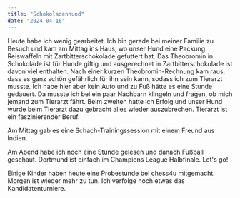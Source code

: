```yaml
---
title: "Schokoladenhund"
date: "2024-04-16"
---
```


Heute habe ich wenig gearbeitet. Ich bin gerade bei meiner Familie zu Besuch und kam am Mittag ins Haus, wo unser Hund eine Packung Reiswaffeln mit Zartbitterschokolade gefuttert hat. Das Theobromin in Schokolade ist für Hunde giftig und ausgerechnet in Zartbitterschokolade ist davon viel enthalten. Nach einer kurzen Theobromin-Rechnung kam raus, dass es ganz schön gefährlich für ihn sein kann, sodass ich zum Tierarzt musste. Ich habe hier aber kein Auto und zu Fuß hätte es eine Stunde gedauert. Da musste ich bei ein paar Nachbarn klingeln und fragen, ob mich jemand zum Tierarzt fährt. Beim zweiten hatte ich Erfolg und unser Hund wurde beim Tierarzt dazu gebracht alles wieder auszubrechen. Tierarzt ist ein faszinierender Beruf.

Am Mittag gab es eine Schach-Trainingssession mit einem Freund aus Indien.

Am Abend habe ich noch eine Stunde gelesen und danach Fußball geschaut. Dortmund ist einfach im Champions League Halbfinale. Let's go!

Einige Kinder haben heute eine Probestunde bei chess4u mitgemacht. Morgen ist wieder mehr zu tun. Ich verfolge noch etwas das Kandidatenturniere.
